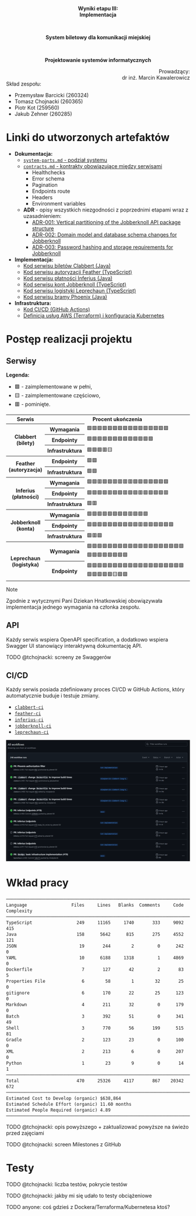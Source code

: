 <div align="center">
<p><b>Wyniki etapu III: <br/> Implementacja</b></p>
<br/>
<p><b>System biletowy dla komunikacji miejskiej</b></p>
<br/>
<p><b>Projektowanie systemów informatycznych</b></p>
</div>
<div align="right">Prowadzący:<br/>dr inż. Marcin Kawalerowicz</div>
<div>
Skład zespołu:
<ul>
  <li>Przemysław Barcicki (260324)</li>
  <li>Tomasz Chojnacki (260365)</li>
  <li>Piotr Kot (259560)</li>
  <li>Jakub Zehner (260285)</li>
</ul>
</div>

# Linki do utworzonych artefaktów

- **Dokumentacja:**
  - [`system-parts.md` - podział systemu ](../../system-parts.md)
  - [`contracts.md` - kontrakty obowiązujące między serwisami](../../contracts.md)
    - Healthchecks
    - Error schema
    - Pagination
    - Endpoints route
    - Headers
    - Environment variables
  - **ADR** - opisy wszystkich niezgodności z poprzednimi etapami wraz z uzasadnieniem:
    - [ADR-001: Vertical partitioning of the Jobberknoll API package structure](../../adrs/001-jobberknoll-api-structure.md)
    - [ADR-002: Domain model and database schema changes for Jobberknoll](../../adrs/002-jobberknoll-domain-model.md)
    - [ADR-003: Password hashing and storage requirements for Jobberknoll](../../adrs/003-password-hashing.md)
- **Implementacja:**
  - [Kod serwisu biletów Clabbert (Java)](../../../implementation/clabbert/)
  - [Kod serwisu autoryzacji Feather (TypeScript)](../../../implementation/feather/)
  - [Kod serwisu płatności Inferius (Java)](../../../implementation/inferius/)
  - [Kod serwisu kont Jobberknoll (TypeScript)](../../../implementation/jobberknoll/)
  - [Kod serwisu logistyki Leprechaun (TypeScript)](../../../implementation/leprechaun/)
  - [Kod serwisu bramy Phoenix (Java)](../../../implementation/phoenix/)
- **Infrastruktura:**
  - [Kod CI/CD (GitHub Actions)](../../../.github/workflows/)
  - [Definicja usług AWS (Terraform) i konfiguracja Kubernetes](../../../infrastructure/)

# Postęp realizacji projektu

## Serwisy

**Legenda:**

- 🟩 - zaimplementowane w pełni,
- 🟨 - zaimplementowane częściowo,
- 🟥 - pominięte.

<table>
  <tr>
    <th>Serwis</th>
    <th colspan="2">Procent ukończenia</th>
  </tr>
  <tr>
    <th rowspan="3">Clabbert <br/> (bilety)</th>
    <th>Wymagania</th>
    <td>🟩🟩🟩🟩🟩🟩🟩🟩🟩🟩🟩🟩🟩🟩🟩🟩</td>
  </tr>
  <tr>
    <th>Endpointy</th>
    <td>🟩🟩🟩🟩🟩🟩🟩🟩🟩🟩🟩🟩🟩</td>
  </tr>
  <tr>
    <th>Infrastruktura</th>
    <td>🟩🟩🟩🟥🟨</td>
  </tr>
  <tr>
    <th rowspan="2">Feather <br/> (autoryzacja)</th>
    <th>Endpointy</th>
    <td>🟩🟩</td>
  </tr>
  <tr>
    <th>Infrastruktura</th>
    <td>🟩🟩</td>
  </tr>
  <tr>
    <th rowspan="3">Inferius <br/> (płatności)</th>
    <th>Wymagania</th>
    <td>🟩🟩🟥🟩🟩🟥🟥🟥🟥🟩🟩🟩🟩🟩🟩🟩</td>
  </tr>
  <tr>
    <th>Endpointy</th>
    <td>🟩🟩🟩🟩🟥🟩🟩🟥🟩🟩🟥🟩🟩🟩🟩🟥</td>
  </tr>
  <tr>
    <th>Infrastruktura</th>
    <td>🟩🟥</td>
  </tr>
  <tr>
    <th rowspan="3">Jobberknoll <br/> (konta)</th>
    <th>Wymagania</th>
    <td>🟩🟩🟩🟩🟩🟩🟩🟩🟥🟩🟩🟩</td>
  </tr>
  <tr>
    <th>Endpointy</th>
    <td>🟩🟩🟩🟩🟩🟩🟩🟩🟩🟩🟥🟩🟩🟩🟩🟩🟩</td>
  </tr>
  <tr>
    <th>Infrastruktura</th>
    <td>🟩🟥🟩</td>
  </tr>
  <tr>
    <th rowspan="3">Leprechaun <br/> (logistyka)</th>
    <th>Wymagania</th>
    <td>🟩🟩🟩🟩🟩🟩🟩🟩🟩🟩🟩🟩🟩🟩🟩🟩🟩🟩🟩🟩🟩🟩🟩🟩🟩🟩🟩</td>
  </tr>
  <tr>
    <th>Endpointy</th>
    <td>🟩🟩🟩🟩🟩🟩🟩🟩🟩🟩🟩🟩🟩🟩🟩🟩🟩🟩🟩🟩🟩🟩🟩🟩🟨🟩🟩</td>
  </tr>
</table>

> [!NOTE]
> Zgodnie z wytycznymi Pani Dziekan Hnatkowskiej obowiązywała implementacja jednego wymagania na członka zespołu.

## API

Każdy serwis wspiera OpenAPI specification, a dodatkowo wspiera Swagger UI stanowiący interaktywną dokumentację API.

TODO @tchojnacki: screeny ze Swaggerów

## CI/CD

Każdy serwis posiada zdefiniowany proces CI/CD w GitHub Actions, który automatycznie buduje i testuje zmiany.

- [`clabbert-ci`](https://github.com/PWR-ACS-SE-24/SoftwareSystemDesign/actions/workflows/clabbert.yml)
- [`feather-ci`](https://github.com/PWR-ACS-SE-24/SoftwareSystemDesign/actions/workflows/feather.yml)
- [`inferius-ci`](https://github.com/PWR-ACS-SE-24/SoftwareSystemDesign/actions/workflows/inferius.yml)
- [`jobberknoll-ci`](https://github.com/PWR-ACS-SE-24/SoftwareSystemDesign/actions/workflows/jobberknoll.yml)
- [`leprechaun-ci`](https://github.com/PWR-ACS-SE-24/SoftwareSystemDesign/actions/workflows/leprechaun.yml)

![GitHub Actions](./images/gh-actions.png)

# Wkład pracy

```
───────────────────────────────────────────────────────────────────────────────
Language                 Files     Lines   Blanks  Comments     Code Complexity
───────────────────────────────────────────────────────────────────────────────
TypeScript                 249     11165     1740       333     9092        415
Java                       158      5642      815       275     4552        121
JSON                        19       244        2         0      242          0
YAML                        10      6188     1318         1     4869          0
Dockerfile                   7       127       42         2       83          5
Properties File              6        58        1        32       25          0
gitignore                    6       170       22        25      123          0
Markdown                     4       211       32         0      179          0
Batch                        3       392       51         0      341         49
Shell                        3       770       56       199      515         81
Gradle                       2       123       23         0      100          0
XML                          2       213        6         0      207          0
Python                       1        23        9         0       14          1
───────────────────────────────────────────────────────────────────────────────
Total                      470     25326     4117       867    20342        672
───────────────────────────────────────────────────────────────────────────────
Estimated Cost to Develop (organic) $638,864
Estimated Schedule Effort (organic) 11.60 months
Estimated People Required (organic) 4.89
───────────────────────────────────────────────────────────────────────────────
```

TODO @tchojnacki: opis powyższego + zaktualizować powyższe na świeżo przed zajęciami

TODO @tchojnacki: screen Milestones z GitHub

# Testy

TODO @tchojnacki: liczba testów, pokrycie testów

TODO @tchojnacki: jakby mi się udało to testy obciążeniowe

TODO anyone: coś gdzieś z Dockera/Terraforma/Kubernetesa ktoś?
